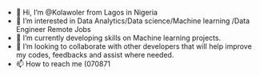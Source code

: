 - 👋 Hi, I’m @Kolawoler from Lagos in Nigeria
- 👀 I’m interested in Data Analytics/Data science/Machine learning /Data Engineer Remote Jobs
- 🌱 I’m currently developing skills on Machine learning projects.
- 💞️ I’m looking to collaborate with other developers that will help improve my codes, feedbacks and assist where needed.
- 📫 How to reach me (070871

<!---
Kolawoler/Kolawoler is a ✨ special ✨ repository because its `README.md` (this file) appears on your GitHub profile.
You can click the Preview link to take a look at your changes.
--->
